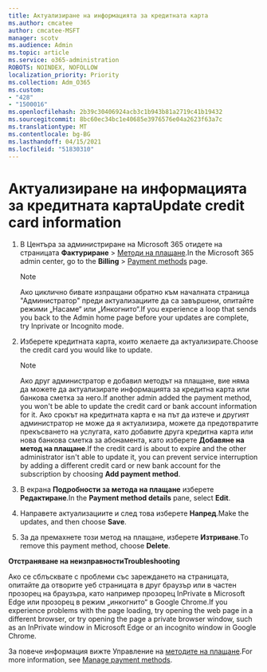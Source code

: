 ```yaml
---
title: Актуализиране на информацията за кредитната карта
ms.author: cmcatee
author: cmcatee-MSFT
manager: scotv
ms.audience: Admin
ms.topic: article
ms.service: o365-administration
ROBOTS: NOINDEX, NOFOLLOW
localization_priority: Priority
ms.collection: Adm_O365
ms.custom:
- "428"
- "1500016"
ms.openlocfilehash: 2b39c30406924acb3c1b943b81a2719c41b19432
ms.sourcegitcommit: 8bc60ec34bc1e40685e3976576e04a2623f63a7c
ms.translationtype: MT
ms.contentlocale: bg-BG
ms.lasthandoff: 04/15/2021
ms.locfileid: "51830310"
---
```

# <a name="update-credit-card-information"></a><span data-ttu-id="fa804-102">Актуализиране на информацията за кредитната карта</span><span class="sxs-lookup"><span data-stu-id="fa804-102">Update credit card information</span></span>

1. <span data-ttu-id="fa804-103">В Центъра за администриране на Microsoft 365 отидете на страницата **Фактуриране** \> [Методи на плащане](https://go.microsoft.com/fwlink/p/?linkid=2018806).</span><span class="sxs-lookup"><span data-stu-id="fa804-103">In the Microsoft 365 admin center, go to the **Billing** \> [Payment methods](https://go.microsoft.com/fwlink/p/?linkid=2018806) page.</span></span>

    > [!NOTE]
    > <span data-ttu-id="fa804-104">Ако циклично бивате изпращани обратно към началната страница "Администратор" преди актуализациите да са завършени, опитайте режими „Насаме“ или „Инкогнито“.</span><span class="sxs-lookup"><span data-stu-id="fa804-104">If you experience a loop that sends you back to the Admin home page before your updates are complete, try Inprivate or Incognito mode.</span></span>
  
2. <span data-ttu-id="fa804-105">Изберете кредитната карта, които желаете да актуализирате.</span><span class="sxs-lookup"><span data-stu-id="fa804-105">Choose the credit card you would like to update.</span></span>

    > [!NOTE]
    > <span data-ttu-id="fa804-106">Ако друг администратор е добавил методът на плащане, вие няма да можете да актуализирате информацията за кредитна карта или банкова сметка за него.</span><span class="sxs-lookup"><span data-stu-id="fa804-106">If another admin added the payment method, you won't be able to update the credit card or bank account information for it.</span></span> <span data-ttu-id="fa804-107">Ако срокът на кредитната карта е на път да изтече и другият администратор не може да я актуализира, можете да предотвратите прекъсването на услугата, като добавите друга кредитна карта или нова банкова сметка за абонамента, като изберете **Добавяне на метод на плащане**.</span><span class="sxs-lookup"><span data-stu-id="fa804-107">If the credit card is about to expire and the other administrator isn't able to update it, you can prevent service interruption by adding a different credit card or new bank account for the subscription by choosing **Add payment method**.</span></span>
  
3. <span data-ttu-id="fa804-108">В екрана **Подробности за метода на плащане** изберете **Редактиране**.</span><span class="sxs-lookup"><span data-stu-id="fa804-108">In the **Payment method details** pane, select **Edit**.</span></span>

4. <span data-ttu-id="fa804-109">Направете актуализациите и след това изберете **Напред**.</span><span class="sxs-lookup"><span data-stu-id="fa804-109">Make the updates, and then choose **Save**.</span></span>

5. <span data-ttu-id="fa804-110">За да премахнете този метод на плащане, изберете **Изтриване**.</span><span class="sxs-lookup"><span data-stu-id="fa804-110">To remove this payment method, choose **Delete**.</span></span>

<span data-ttu-id="fa804-111">**Отстраняване на неизправности**</span><span class="sxs-lookup"><span data-stu-id="fa804-111">**Troubleshooting**</span></span>

<span data-ttu-id="fa804-112">Ако се сблъсквате с проблеми със зареждането на страницата, опитайте да отворите уеб страницата в друг браузър или в частен прозорец на браузъра, като например прозорец InPrivate в Microsoft Edge или прозорец в режим „инкогнито“ в Google Chrome.</span><span class="sxs-lookup"><span data-stu-id="fa804-112">If you experience problems with the page loading, try opening the web page in a different browser, or try opening the page a private browser window, such as an InPrivate window in Microsoft Edge or an incognito window in Google Chrome.</span></span> 

<span data-ttu-id="fa804-113">За повече информация вижте Управление на [методите на плащане](https://docs.microsoft.com/microsoft-365/commerce/billing-and-payments/manage-payment-methods).</span><span class="sxs-lookup"><span data-stu-id="fa804-113">For more information, see [Manage payment methods](https://docs.microsoft.com/microsoft-365/commerce/billing-and-payments/manage-payment-methods).</span></span>